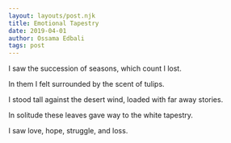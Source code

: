```yaml
---
layout: layouts/post.njk
title: Emotional Tapestry
date: 2019-04-01
author: Ossama Edbali
tags: post
---
```


I saw the succession of seasons, which count I lost.

In them I felt surrounded by the scent of tulips.

I stood tall against the desert wind, loaded with far away stories.

In solitude these leaves gave way to the white tapestry.

I saw love, hope, struggle, and loss.
